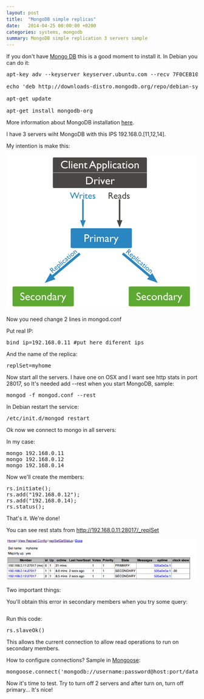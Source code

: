 ```yaml
---
layout: post
title:  "MongoDB simple replicas"
date:   2014-04-25 00:00:00 +0200
categories: systems, mongodb
summary: MongoDB simple replication 3 servers sample
---
```


If you don't have [Mongo DB][mongodb_web] this is a good moment to install it. In Debian you can do it:

<pre>apt-key adv --keyserver keyserver.ubuntu.com --recv 7F0CEB10

echo 'deb http://downloads-distro.mongodb.org/repo/debian-sysvinit dist 10gen' | tee /etc/apt/sources.list.d/mongodb.list

apt-get update

apt-get install mongodb-org</pre>

More information about MongoDB installation [here][mongodb_installation].

I have 3 servers wiht MongoDB with this IPS 192.168.0.[11,12,14].

My intention is make this:

![mongodb_architecture]

Now you need change 2 lines in mongod.conf

Put real IP:

<pre>bind_ip=192.168.0.11 #put here diferent ips</pre>

And the name of the replica:

<pre>replSet=myhome</pre>

Now start all the servers. I have one on OSX and I want see http stats in port 28017, so It's needed add --rest when you start MongoDB, sample:

<pre>mongod -f mongod.conf --rest</pre>

In Debian restart the service:

<pre>/etc/init.d/mongod restart</pre>

Ok now we connect to mongo in all servers:

In my case:

<pre>mongo 192.168.0.11
mongo 192.168.0.12
mongo 192.168.0.14</pre>

Now we'll create the members:

<pre>
rs.initiate();
rs.add("192.168.0.12");
rs.add("192.168.0.14);
rs.status();
</pre>

That's it. We're done!

You can see rest stats from http://192.168.0.11:28017/_replSet

![mongodb_stats]

Two important things:

You'll obtain this error in secondary members when you try some query:

<pre></pre>

Run this code:

<pre>rs.slaveOk()</pre>

This allows the current connection to allow read operations to run on secondary members.

How to configure connections? Sample in [Mongoose][mongodb_connections]:

<pre>mongoose.connect('mongodb://username:password@host:port/database,mongodb://username:password@host:port,mongodb://username:password@host:port?options...' [, options]);</pre>

Now it's time to test. Try to turn off 2 servers and after turn on, turn off primary... It's nice!

[mongodb_web]: https://www.mongodb.org/
[mongodb_installation]: http://docs.mongodb.org/manual/tutorial/install-mongodb-on-debian/
[mongodb_architecture]: /attachments/replica-set-read-write-operations-primary.png "Architecture MongoDB"
[mongodb_stats]: /attachments/mongodb_stats.png "MongoDB Stats"
[mongodb_connections]: http://mongoosejs.com/docs/connections.html



